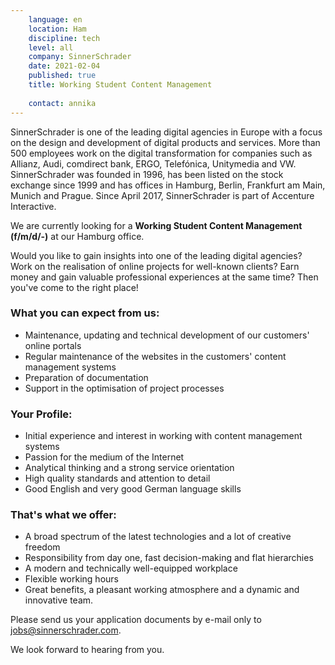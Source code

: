 ```yaml
---
    language: en
    location: Ham
    discipline: tech
    level: all
    company: SinnerSchrader
    date: 2021-02-04
    published: true
    title: Working Student Content Management
     
    contact: annika
---
```


SinnerSchrader is one of the leading digital agencies in Europe with a focus on the design and development of digital products and services. More than 500 employees work on the digital transformation for companies such as Allianz, Audi, comdirect bank, ERGO, Telefónica, Unitymedia and VW. SinnerSchrader was founded in 1996, has been listed on the stock exchange since 1999 and has offices in Hamburg, Berlin, Frankfurt am Main, Munich and Prague. Since April 2017, SinnerSchrader is part of Accenture Interactive.

We are currently looking for a **Working Student Content Management (f/m/d/-)** at our Hamburg office.

Would you like to gain insights into one of the leading digital agencies? Work on the realisation of online projects for well-known clients? Earn money and gain valuable professional experiences at the same time? Then you've come to the right place! 

### What you can expect from us:

- Maintenance, updating and technical development of our customers' online portals 
- Regular maintenance of the websites in the customers' content management systems
- Preparation of documentation
- Support in the optimisation of project processes

### Your Profile:

- Initial experience and interest in working with content management systems
- Passion for the medium of the Internet
- Analytical thinking and a strong service orientation
- High quality standards and attention to detail
- Good English and very good German language skills

### That's what we offer:

- A broad spectrum of the latest technologies and a lot of creative freedom 
- Responsibility from day one, fast decision-making and flat hierarchies
- A modern and technically well-equipped workplace 
- Flexible working hours
- Great benefits, a pleasant working atmosphere and a dynamic and innovative team.

Please send us your application documents by e-mail only to <jobs@sinnerschrader.com>. 

We look forward to hearing from you.
